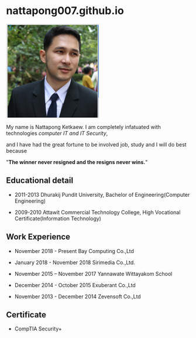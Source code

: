 # nattapong007.github.io

![alt text](xx.png)

My name is Nattapong Ketkaew.  I am completely infatuated with technologies *computer IT and IT Security*, 

and I have had the great fortune to be involved job, study and I will do best because 

"**The winner never resigned and the resigns never wins.**" 

## Educational detail
- 2011-2013 Dhurakij Pundit University, Bachelor of Engineering(Computer Engineering)
  
- 2009-2010 Attawit Commercial Technology College, High Vocational Certificate(Information Technology)
 
## Work Experience
- November 2018 - Present Bay Computing Co.,Ltd
  
- January 2018 - November 2018  Sirimedia Co.,Ltd. 
  
- November 2015 – November 2017 Yannawate Wittayakom School
  
- December 2014 - October 2015  Exuberant Co.,Ltd 
  
- November 2013 - December 2014 Zevensoft Co.,Ltd
  
 
## Certificate
- CompTIA Security+
